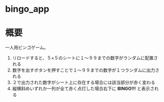 # bingo_app

# 概要

一人用ビンゴゲーム。


1. リロードすると、５×５のシートに１〜９９までの数字がランダムに配置される
2. 数字を出すボタンを押すことで１〜９９までの数字が１つランダムに出力される
3. ２で出力された数字がシート上に存在する場合には該当部分が赤く変わる
4. 縦横斜めいずれか一列が全て赤く点灯した場合右下に **BINGO!!!** と表示される


